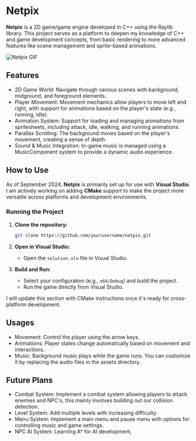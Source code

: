 # Netpix
**Netpix** is a 2D game/game engine developed in C++ using the Raylib library. This project serves as a platform to deepen my knowledge of C++ and game development concepts, from basic rendering to more advanced features like scene management and sprite-based animations.

![Netpix GIF](https://github.com/user-attachments/assets/23d02ff8-216c-49ee-a8dc-07f2dc9a4fc5)

## Features

- 2D Game World: Navigate through various scenes with background, midground, and foreground elements.
- Player Movement: Movement mechanics allow players to move left and right, with support for animations based on the player's state (e.g., running, idle).
- Animation System: Support for loading and managing animations from spritesheets, including attack, idle, walking, and running animations.
- Parallax Scrolling: The background moves based on the player's movement, creating a sense of depth.
- Sound & Music Integration: In-game music is managed using a MusicComponent system to provide a dynamic audio experience.

## How to Use

As of September 2024, **Netpix** is primarily set up for use with **Visual Studio**. I am actively working on adding **CMake** support to make the project more versatile across platforms and development environments.

### Running the Project

1. **Clone the repository:**
   ```bash
   git clone https://github.com/yourusername/netpix.git
   ```

2. **Open in Visual Studio:**
   * Open the `solution.sln` file in Visual Studio.

3. **Build and Run:**
   * Select your configuration (e.g., `x64/Debug`) and build the project.
   * Run the game directly from Visual Studio.

I will update this section with CMake instructions once it's ready for cross-platform development.

## Usages
- Movement: Control the player using the arrow keys.
- Animations: Player states change automatically based on movement and interactions.
- Music: Background music plays while the game runs. You can customize it by replacing the audio files in the assets directory.

## Future Plans
- Combat System: Implement a combat system allowing players to attack enemies and NPC's, this mainly involves building out our collision detection.
- Level System: Add multiple levels with increasing difficulty.
- Menu System: Implement a main menu and pause menu with options for controlling music and game settings.
- NPC AI System: Learning A* for AI development,
